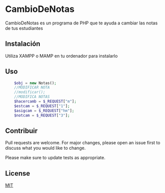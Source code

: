 # CambioDeNotas

CambioDeNotas es un programa de PHP que te ayuda a cambiar las notas de tus estudiantes

## Instalación

Utiliza XAMPP o MAMP en tu ordenador para instalarlo


## Uso

```php
    $obj = new Notas();
    //MODIFICAR NOTA
    //modificar();
    //MODIFICA NOTAS   
    $hacercamb = $_REQUEST["m"];
    $estcam = $_REQUEST["1"];
    $asigcam = $_REQUEST["hm"];
    $notcam = $_REQUEST["3"];

```

## Contribuir
Pull requests are welcome. For major changes, please open an issue first to discuss what you would like to change.

Please make sure to update tests as appropriate.

## License
[MIT](https://choosealicense.com/licenses/mit/)
